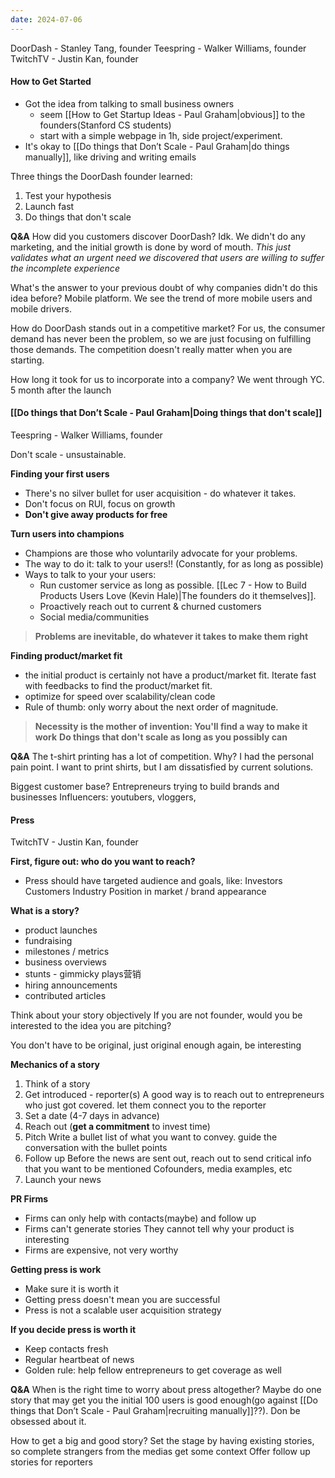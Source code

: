 ```yaml
---
date: 2024-07-06
---
```

DoorDash - Stanley Tang, founder
Teespring - Walker Williams, founder
TwitchTV - Justin Kan, founder
#### How to Get Started
- Got the idea from talking to small business owners
	- seem [[How to Get Startup Ideas - Paul Graham|obvious]] to the founders(Stanford CS students)
	- start with a simple webpage in 1h, side project/experiment.
- It's okay to [[Do things that Don’t Scale - Paul Graham|do things manually]], like driving and writing emails

Three things the DoorDash founder learned:
1. Test your hypothesis
2. Launch fast
3. Do things that don't scale

**Q&A**
How did you customers discover DoorDash?
	Idk. We didn't do any marketing, and the initial growth is done by word of mouth. *This just validates what an urgent need we discovered that users are willing to suffer the incomplete experience*

What's the answer to your previous doubt of why companies didn't do this idea before?
	Mobile platform. We see the trend of more mobile users and mobile drivers.

How do DoorDash stands out in a competitive market?
	For us, the consumer demand has never been the problem, so we are just focusing on fulfilling those demands.
	The competition doesn't really matter when you are starting.

How long it took for us to incorporate into a company?
	We went through YC. 5 month after the launch

#### [[Do things that Don’t Scale - Paul Graham|Doing things that don't scale]]
Teespring - Walker Williams, founder

Don't scale - unsustainable.

**Finding your first users**
- There's no silver bullet for user acquisition - do whatever it takes. 
- Don't focus on RUI, focus on growth
- **Don't give away products for free**

**Turn users into champions**
- Champions are those who voluntarily advocate for your problems.
- The way to do it: talk to your users!! (Constantly, for as long as possible)
- Ways to talk to your your users:
	- Run customer service as long as possible. [[Lec 7 - How to Build Products Users Love (Kevin Hale)|The founders do it themselves]].
	- Proactively reach out to current & churned customers
	- Social media/communities

> **Problems are inevitable, do whatever it takes to make them right**

**Finding product/market fit**
- the initial product is certainly not have a product/market fit. Iterate fast with feedbacks to find the product/market fit.
- optimize for speed over scalability/clean code
- Rule of thumb: only worry about the next order of magnitude.
> **Necessity is the mother of invention: You'll find a way to make it work**
> **Do things that don't scale as long as you possibly can**

**Q&A**
The t-shirt printing has a lot of competition. Why?
	I had the personal pain point. I want to print shirts, but I am dissatisfied by current solutions.

Biggest customer base?
	Entrepreneurs trying to build brands and businesses
	Influencers: youtubers, vloggers,

#### Press
TwitchTV - Justin Kan, founder

**First, figure out: who do you want to reach?**
- Press should have targeted audience and goals, like:
	Investors
	Customers
	Industry
	Position in market / brand appearance

**What is a story?**
- product launches
- fundraising
- milestones / metrics
- business overviews
- stunts - gimmicky plays营销
- hiring announcements
- contributed articles

Think about your story objectively
	If you are not founder, would you be interested to the idea you are pitching?

You don't have to be original, just original enough
	again, be interesting

**Mechanics of a story**
1. Think of  a story
2. Get introduced - reporter(s)
	A good way is to reach out to entrepreneurs who just got covered. let them connect you to the reporter
3. Set a date (4-7 days in advance)
4. Reach out (**get a commitment** to invest time)
5. Pitch
	Write a bullet list of what you want to convey. guide the conversation with the bullet points
6. Follow up
	Before the news are sent out, reach out to send critical info that you want to be mentioned
	Cofounders, media examples, etc
7. Launch your news

**PR Firms**
- Firms can only help with contacts(maybe) and follow up
- Firms can't generate stories
	They cannot tell why your product is interesting
- Firms are expensive, not very worthy

**Getting press is work**
- Make sure it is worth it
- Getting press doesn't mean you are successful
- Press is not a scalable user acquisition strategy

**If you decide press is worth it**
- Keep contacts fresh
- Regular heartbeat of news
- Golden rule: help fellow entrepreneurs to get coverage as well

**Q&A**
When is the right time to worry about press altogether?
	Maybe do one story that may get you the initial 100 users is good enough(go against [[Do things that Don’t Scale - Paul Graham|recruiting manually]]??). Don be obsessed about it.

How to get a big and good story?
	Set the stage by having existing stories, so complete strangers from the medias get some context
	Offer follow up stories for reporters

